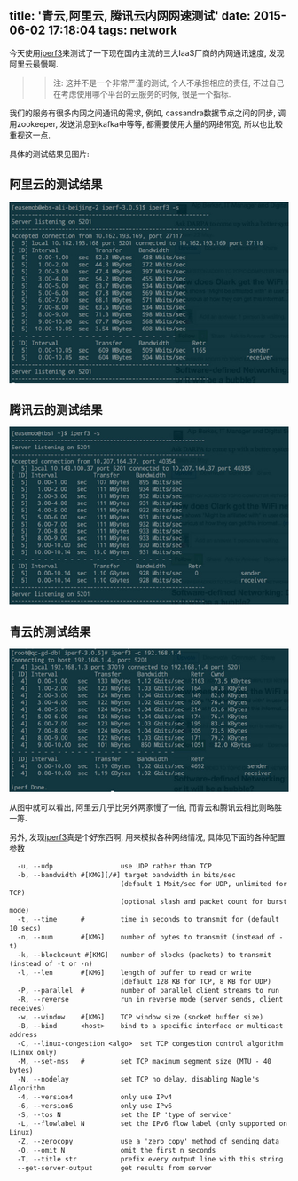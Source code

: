 title: '青云,阿里云, 腾讯云内网网速测试'
date: 2015-06-02 17:18:04
tags: network
---

今天使用[iperf3](https://github.com/esnet/iperf)来测试了一下现在国内主流的三大IaaS厂商的内网通讯速度, 发现阿里云最慢啊.

>> 注: 这并不是一个非常严谨的测试, 个人不承担相应的责任, 不过自己在考虑使用哪个平台的云服务的时候, 很是一个指标.

我们的服务有很多内网之间通讯的需求, 例如, cassandra数据节点之间的同步, 调用zookeeper, 发送消息到kafka中等等, 都需要使用大量的网络带宽, 所以也比较重视这一点.

具体的测试结果见图片:

## 阿里云的测试结果

![ali](/images/network-speed-cloud/ali.jpg)

## 腾讯云的测试结果

![qq](/images/network-speed-cloud/qq.jpg)

## 青云的测试结果

![qing](/images/network-speed-cloud/qing-cloud.jpg)

从图中就可以看出, 阿里云几乎比另外两家慢了一倍, 而青云和腾讯云相比则略胜一筹.

另外, 发现[iperf3](https://github.com/esnet/iperf)真是个好东西啊, 用来模拟各种网络情况, 具体见下面的各种配置参数

      -u, --udp                 use UDP rather than TCP
      -b, --bandwidth #[KMG][/#] target bandwidth in bits/sec
                                (default 1 Mbit/sec for UDP, unlimited for TCP)
                                (optional slash and packet count for burst mode)
      -t, --time      #         time in seconds to transmit for (default 10 secs)
      -n, --num       #[KMG]    number of bytes to transmit (instead of -t)
      -k, --blockcount #[KMG]   number of blocks (packets) to transmit (instead of -t or -n)
      -l, --len       #[KMG]    length of buffer to read or write
                                (default 128 KB for TCP, 8 KB for UDP)
      -P, --parallel  #         number of parallel client streams to run
      -R, --reverse             run in reverse mode (server sends, client receives)
      -w, --window    #[KMG]    TCP window size (socket buffer size)
      -B, --bind      <host>    bind to a specific interface or multicast address
      -C, --linux-congestion <algo>  set TCP congestion control algorithm (Linux only)
      -M, --set-mss   #         set TCP maximum segment size (MTU - 40 bytes)
      -N, --nodelay             set TCP no delay, disabling Nagle's Algorithm
      -4, --version4            only use IPv4
      -6, --version6            only use IPv6
      -S, --tos N               set the IP 'type of service'
      -L, --flowlabel N         set the IPv6 flow label (only supported on Linux)
      -Z, --zerocopy            use a 'zero copy' method of sending data
      -O, --omit N              omit the first n seconds
      -T, --title str           prefix every output line with this string
      --get-server-output       get results from server